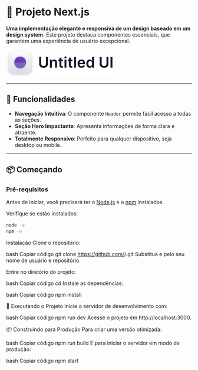 # 🚀 Projeto Next.js 

**Uma implementação elegante e responsiva de um design baseado em um design system.** Este projeto destaca componentes essenciais, que garantem uma experiência de usuário excepcional.

![Logo](public/logo.svg) <!-- Certifique-se de que o caminho esteja correto -->

---

## 🌟 Funcionalidades

- **Navegação Intuitiva**: O componente `Header` permite fácil acesso a todas as seções.
- **Seção Hero Impactante**: Apresenta informações de forma clara e atraente.
- **Totalmente Responsivo**: Perfeito para qualquer dispositivo, seja desktop ou mobile.

---

## 📦 Começando

### Pré-requisitos

Antes de iniciar, você precisará ter o [Node.js](https://nodejs.org/) e o [npm](https://www.npmjs.com/) instalados.

Verifique se estão instalados:

```bash
node -v
npm -v
```

Instalação
Clone o repositório:

bash
Copiar código
git clone https://github.com/<seu-usuario>/<seu-repositorio>.git
Substitua <seu-usuario> e <seu-repositorio> pelo seu nome de usuário e repositório.

Entre no diretório do projeto:

bash
Copiar código
cd <seu-repositorio>
Instale as dependências:

bash
Copiar código
npm install


🎉 Executando o Projeto
Inicie o servidor de desenvolvimento com:

bash
Copiar código
npm run dev
Acesse o projeto em http://localhost:3000.

📦 Construindo para Produção
Para criar uma versão otimizada:

bash
Copiar código
npm run build
E para iniciar o servidor em modo de produção:

bash
Copiar código
npm start
